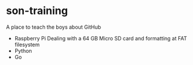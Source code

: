 # son-training
A place to teach the boys about GitHub
*  Raspberry Pi
   Dealing with a 64 GB Micro SD card and formatting at FAT filesystem
*  Python
*  Go

